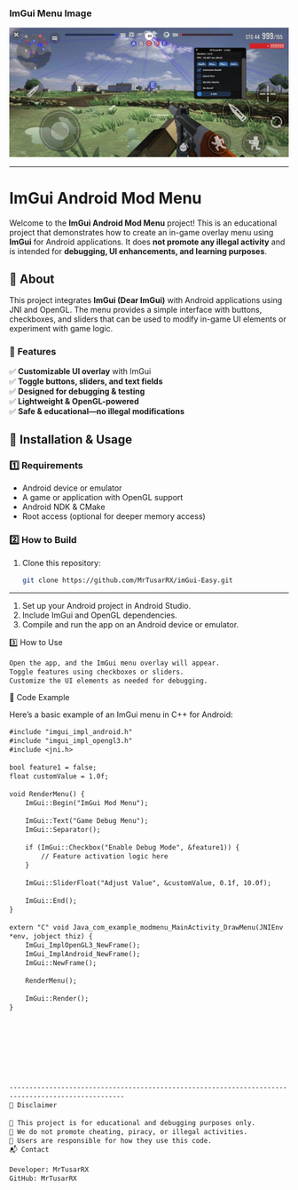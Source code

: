 ### ImGui Menu Image
![LGLGUI](https://github.com/MrTusarRX/imGui-Easy/blob/main/IMG_20240507_114319_278.jpg)
***
# ImGui Android Mod Menu

Welcome to the **ImGui Android Mod Menu** project! This is an educational project that demonstrates how to create an in-game overlay menu using **ImGui** for Android applications. It does **not promote any illegal activity** and is intended for **debugging, UI enhancements, and learning purposes**.

## 🔹 About

This project integrates **ImGui (Dear ImGui)** with Android applications using JNI and OpenGL. The menu provides a simple interface with buttons, checkboxes, and sliders that can be used to modify in-game UI elements or experiment with game logic.

### 📌 **Features**
✅ **Customizable UI overlay** with ImGui  
✅ **Toggle buttons, sliders, and text fields**  
✅ **Designed for debugging & testing**  
✅ **Lightweight & OpenGL-powered**  
✅ **Safe & educational—no illegal modifications**  

## 🚀 Installation & Usage

### 1️⃣ **Requirements**
- Android device or emulator  
- A game or application with OpenGL support  
- Android NDK & CMake  
- Root access (optional for deeper memory access)  

### 2️⃣ **How to Build**
1. Clone this repository:
   ```bash
   git clone https://github.com/MrTusarRX/imGui-Easy.git
   
-----------------------------------------------------------------------------------------------------------
   1. Set up your Android project in Android Studio.
   2. Include ImGui and OpenGL dependencies.
   3. Compile and run the app on an Android device or emulator.

3️⃣ How to Use

    Open the app, and the ImGui menu overlay will appear.
    Toggle features using checkboxes or sliders.
    Customize the UI elements as needed for debugging.

🔧 Code Example

Here’s a basic example of an ImGui menu in C++ for Android:
```#include "imgui.h"
#include "imgui_impl_android.h"
#include "imgui_impl_opengl3.h"
#include <jni.h>

bool feature1 = false;
float customValue = 1.0f;

void RenderMenu() {
    ImGui::Begin("ImGui Mod Menu");

    ImGui::Text("Game Debug Menu");
    ImGui::Separator();

    if (ImGui::Checkbox("Enable Debug Mode", &feature1)) {
        // Feature activation logic here
    }

    ImGui::SliderFloat("Adjust Value", &customValue, 0.1f, 10.0f);

    ImGui::End();
}

extern "C" void Java_com_example_modmenu_MainActivity_DrawMenu(JNIEnv *env, jobject thiz) {
    ImGui_ImplOpenGL3_NewFrame();
    ImGui_ImplAndroid_NewFrame();
    ImGui::NewFrame();

    RenderMenu(); 

    ImGui::Render();
}








---------------------------------------------------------------------------------------------------
📜 Disclaimer

🔹 This project is for educational and debugging purposes only.
🔹 We do not promote cheating, piracy, or illegal activities.
🔹 Users are responsible for how they use this code.
📬 Contact

Developer: MrTusarRX
GitHub: MrTusarRX
